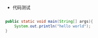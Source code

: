 
- 代码测试
```java 

public static void main(String[] args){
    System.out.println("hello world");
}
```